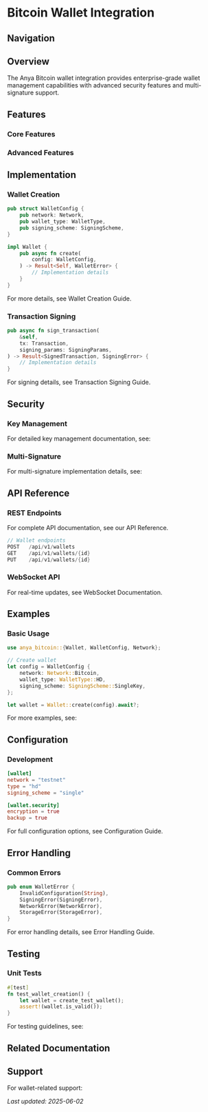 # Bitcoin Wallet Integration

## Navigation


## Overview

The Anya Bitcoin wallet integration provides enterprise-grade wallet management capabilities with advanced security features and multi-signature support.

## Features

### Core Features


### Advanced Features


## Implementation

### Wallet Creation

```rust
pub struct WalletConfig {
    pub network: Network,
    pub wallet_type: WalletType,
    pub signing_scheme: SigningScheme,
}

impl Wallet {
    pub async fn create(
        config: WalletConfig,
    ) -> Result<Self, WalletError> {
        // Implementation details
    }
}
```

For more details, see Wallet Creation Guide.

### Transaction Signing

```rust
pub async fn sign_transaction(
    &self,
    tx: Transaction,
    signing_params: SigningParams,
) -> Result<SignedTransaction, SigningError> {
    // Implementation details
}
```

For signing details, see Transaction Signing Guide.

## Security

### Key Management

For detailed key management documentation, see:


### Multi-Signature

For multi-signature implementation details, see:


## API Reference

### REST Endpoints

For complete API documentation, see our API Reference.

```rust
// Wallet endpoints
POST   /api/v1/wallets
GET    /api/v1/wallets/{id}
PUT    /api/v1/wallets/{id}
```

### WebSocket API

For real-time updates, see WebSocket Documentation.

## Examples

### Basic Usage

```rust
use anya_bitcoin::{Wallet, WalletConfig, Network};

// Create wallet
let config = WalletConfig {
    network: Network::Bitcoin,
    wallet_type: WalletType::HD,
    signing_scheme: SigningScheme::SingleKey,
};

let wallet = Wallet::create(config).await?;
```

For more examples, see:


## Configuration

### Development

```toml
[wallet]
network = "testnet"
type = "hd"
signing_scheme = "single"

[wallet.security]
encryption = true
backup = true
```

For full configuration options, see Configuration Guide.

## Error Handling

### Common Errors

```rust
pub enum WalletError {
    InvalidConfiguration(String),
    SigningError(SigningError),
    NetworkError(NetworkError),
    StorageError(StorageError),
}
```

For error handling details, see Error Handling Guide.

## Testing

### Unit Tests

```rust
#[test]
fn test_wallet_creation() {
    let wallet = create_test_wallet();
    assert!(wallet.is_valid());
}
```

For testing guidelines, see:


## Related Documentation


## Support

For wallet-related support:


*Last updated: 2025-06-02*
